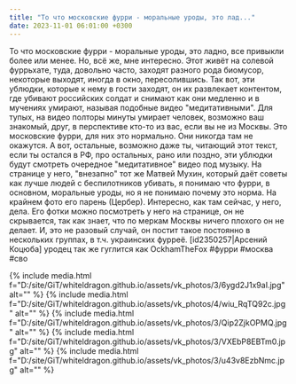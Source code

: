 ```yaml
---
title: "То что московские фурри - моральные уроды, это лад..."
date: 2023-11-01 06:01:00 +0300
---
```


То что московские фурри - моральные уроды, это ладно, все привыкли более или менее.
Но, всё же, мне интересно. Этот живёт на солевой фуррьхате, туда, довольно часто, заходят разного рода биомусор, некоторые выходят, иногда в окно, пересолившись.
Так вот, эти ублюдки, которые к нему в гости заходят, он их развлекает контентом, где убивают российских солдат и снимают как они медленно и в мучениях умирают, называя подобные видео "медитативными". Для тупых, на видео полторы минуты умирает человек, возможно ваш знакомый, друг, в перспективе кто-то из вас, если вы не из Москвы.
Это московские фурри, для них это нормально. Они никогда там не окажутся. А вот, остальные, возможно даже ты, читающий этот текст, если ты остался в РФ, про остальных, рано или поздно, эти ублюдки будут смотреть очередное "медитативное" видео под музыку.
На странице у него, "внезапно" тот же Матвей Мухин, который даёт советы как лучше людей с беспилотников убивать, я понимаю что фурри, в основном, моральные уроды, но я не понимаю почему это норма.
На крайнем фото его парень (Цербер). Интересно, как там сейчас, у него, дела. Его фотки можно посмотреть у него на странице, он не скрывается, так как знает, что по меркам Москвы ничего плохого он не делает.
И, это не разовый случай, он постит такое постоянно в нескольких группах, в т.ч. украинских фурреё.
[id2350257|Арсений Коцюба] уродец так же гуглится как OckhamTheFox
#фурри #москва #сво


{% include media.html f="D:/site/GiT/whiteldragon.github.io/assets/vk_photos/3/6ygd2J1x9aI.jpg" alt="" %}
{% include media.html f="D:/site/GiT/whiteldragon.github.io/assets/vk_photos/4/wiu_RqTQ92c.jpg" alt="" %}
{% include media.html f="D:/site/GiT/whiteldragon.github.io/assets/vk_photos/3/Qip2ZjkOPMQ.jpg" alt="" %}
{% include media.html f="D:/site/GiT/whiteldragon.github.io/assets/vk_photos/3/VXEbP8EBTm0.jpg" alt="" %}
{% include media.html f="D:/site/GiT/whiteldragon.github.io/assets/vk_photos/3/u43v8EzbNmc.jpg" alt="" %}
